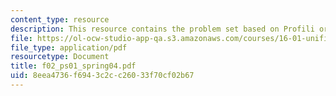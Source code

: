 ```yaml
---
content_type: resource
description: This resource contains the problem set based on Profili or Xfoil.
file: https://ol-ocw-studio-app-qa.s3.amazonaws.com/courses/16-01-unified-engineering-i-ii-iii-iv-fall-2005-spring-2006/8eea4736f6943c2cc26033f70cf02b67_f02_ps01_spring04.pdf
file_type: application/pdf
resourcetype: Document
title: f02_ps01_spring04.pdf
uid: 8eea4736-f694-3c2c-c260-33f70cf02b67
---
```

